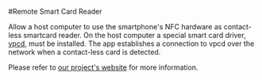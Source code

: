 #Remote Smart Card Reader

Allow a host computer to use the smartphone's NFC hardware as contact-less
smartcard reader. On the host computer a special smart card driver,
[vpcd](http://frankmorgner.github.io/vsmartcard/virtualsmartcard/README.html),
must be installed. The app establishes a connection to vpcd over the network
when a contact-less card is detected.

Please refer to [our project's website](http://frankmorgner.github.io/vsmartcard/remote-reader/README.html) for more information.
